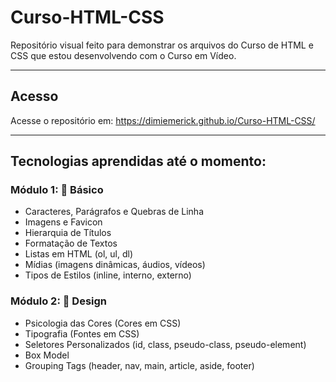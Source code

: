 # Curso-HTML-CSS
 Repositório visual feito para demonstrar os arquivos do Curso de HTML e CSS que estou desenvolvendo com o Curso em Vídeo.
___
## Acesso
Acesse o repositório em: https://dimiemerick.github.io/Curso-HTML-CSS/
___
## Tecnologias aprendidas até o momento:
### Módulo 1: 📝 Básico
* Caracteres, Parágrafos e Quebras de Linha
* Imagens e Favicon
* Hierarquia de Títulos
* Formatação de Textos
* Listas em HTML (ol, ul, dl)
* Mídias (imagens dinâmicas, áudios, vídeos)
* Tipos de Estilos (inline, interno, externo)
### Módulo 2: 🎨 Design
* Psicologia das Cores (Cores em CSS)
* Tipografia (Fontes em CSS)
* Seletores Personalizados (id, class, pseudo-class, pseudo-element)
* Box Model
* Grouping Tags (header, nav, main, article, aside, footer)
